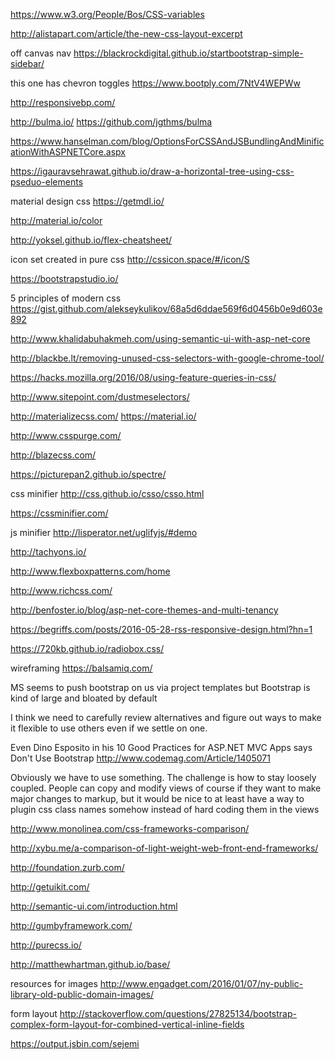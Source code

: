 
https://www.w3.org/People/Bos/CSS-variables

http://alistapart.com/article/the-new-css-layout-excerpt

off canvas nav
https://blackrockdigital.github.io/startbootstrap-simple-sidebar/

this one has chevron toggles
https://www.bootply.com/7NtV4WEPWw

http://responsivebp.com/

http://bulma.io/
https://github.com/jgthms/bulma

https://www.hanselman.com/blog/OptionsForCSSAndJSBundlingAndMinificationWithASPNETCore.aspx

https://igauravsehrawat.github.io/draw-a-horizontal-tree-using-css-pseduo-elements

material design css
https://getmdl.io/

http://material.io/color

http://yoksel.github.io/flex-cheatsheet/

icon set created in pure css
http://cssicon.space/#/icon/S

https://bootstrapstudio.io/

5 principles of modern css
https://gist.github.com/alekseykulikov/68a5d6ddae569f6d0456b0e9d603e892

http://www.khalidabuhakmeh.com/using-semantic-ui-with-asp-net-core

http://blackbe.lt/removing-unused-css-selectors-with-google-chrome-tool/

https://hacks.mozilla.org/2016/08/using-feature-queries-in-css/

http://www.sitepoint.com/dustmeselectors/

http://materializecss.com/
https://material.io/

http://www.csspurge.com/

http://blazecss.com/

https://picturepan2.github.io/spectre/

css minifier
http://css.github.io/csso/csso.html

https://cssminifier.com/

js minifier
http://lisperator.net/uglifyjs/#demo

http://tachyons.io/

http://www.flexboxpatterns.com/home

http://www.richcss.com/

http://benfoster.io/blog/asp-net-core-themes-and-multi-tenancy

https://begriffs.com/posts/2016-05-28-rss-responsive-design.html?hn=1

https://720kb.github.io/radiobox.css/

wireframing
https://balsamiq.com/



MS seems to push bootstrap on us via project templates but Bootstrap is kind of large and bloated by default

I think we need to carefully review alternatives and figure out ways to make it flexible to use others even if we settle on one.

Even Dino Esposito in his 10 Good Practices for ASP.NET MVC Apps says Don't Use Bootstrap
http://www.codemag.com/Article/1405071

Obviously we have to use something. The challenge is how to stay loosely coupled.
People can copy and modify views of course if they want to make major changes to markup, but it would be nice to at least have a way to plugin css class names somehow instead of hard coding them in the views

http://www.monolinea.com/css-frameworks-comparison/

http://xybu.me/a-comparison-of-light-weight-web-front-end-frameworks/

http://foundation.zurb.com/

http://getuikit.com/

http://semantic-ui.com/introduction.html

http://gumbyframework.com/

http://purecss.io/

http://matthewhartman.github.io/base/

resources for images
http://www.engadget.com/2016/01/07/ny-public-library-old-public-domain-images/

form layout
http://stackoverflow.com/questions/27825134/bootstrap-complex-form-layout-for-combined-vertical-inline-fields

https://output.jsbin.com/sejemi



